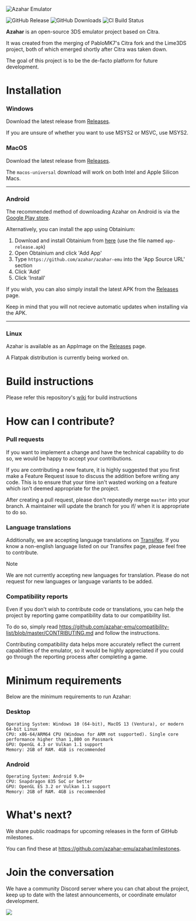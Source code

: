 ![Azahar Emulator](https://azahar-emu.org/resources/images/logo/azahar-name-and-logo.svg)

![GitHub Release](https://img.shields.io/github/v/release/azahar-emu/azahar?label=Current%20Release)
![GitHub Downloads](https://img.shields.io/github/downloads/azahar-emu/azahar/total?logo=github&label=GitHub%20Downloads) <!-- ![Flathub Downloads](https://img.shields.io/flathub/downloads/org.azahar-emu.azahar?logo=Flathub&label=Flathub%20Downloads) -->
![CI Build Status](https://github.com/azahar-emu/azahar/actions/workflows/build.yml/badge.svg)

<b>Azahar</b> is an open-source 3DS emulator project based on Citra.

It was created from the merging of PabloMK7's Citra fork and the Lime3DS project, both of which emerged shortly after Citra was taken down.

The goal of this project is to be the de-facto platform for future development.

# Installation

### Windows

Download the latest release from [Releases](https://github.com/azahar-emu/azahar/releases).

If you are unsure of whether you want to use MSYS2 or MSVC, use MSYS2.

### MacOS

Download the latest release from [Releases](https://github.com/azahar-emu/azahar/releases).

The `macos-universal` download will work on both Intel and Apple Silicon Macs.

---
### Android
The recommended method of downloading Azahar on Android is via the [Google Play store](https://play.google.com/store/apps/details?id=io.github.lime3ds.android).

Alternatively, you can install the app using Obtainium:
1. Download and install Obtainium from [here](https://github.com/ImranR98/Obtainium/releases) (use the file named `app-release.apk`)
2. Open Obtainium and click 'Add App'
3. Type `https://github.com/azahar/azahar-emu` into the 'App Source URL' section
4. Click 'Add'
5. Click 'Install'

If you wish, you can also simply install the latest APK from the [Releases](https://github.com/azahar-emu/azahar/releases) page.

Keep in mind that you will not recieve automatic updates when installing via the APK.

---
### Linux

Azahar is available as an AppImage on the [Releases](https://github.com/azahar-emu/azahar/releases) page.

A Flatpak distribution is currently being worked on.
<!--
We are also on Flathub:

<a href=https://flathub.org/apps/org.azahar-emu.azahar><img width='180' alt='Download on Flathub' src='https://dl.flathub.org/assets/badges/flathub-badge-en.png'/></a>
-->

# Build instructions

Please refer this repository's [wiki](https://github.com/azahar-emu/azahar/wiki/Building-From-Source) for build instructions

# How can I contribute?

### Pull requests

If you want to implement a change and have the technical capability to do so, we would be happy to accept your contributions.

If you are contributing a new feature, it is highly suggested that you first make a Feature Request issue to discuss the addition before writing any code. This is to ensure that your time isn't wasted working on a feature which isn't deemed appropriate for the project.

After creating a pull request, please don't repeatedly merge `master` into your branch. A maintainer will update the branch for you if/ when it is appropriate to do so.

### Language translations

Additionally, we are accepting language translations on [Transifex](https://app.transifex.com/azahar/azahar). If you know a non-english language listed on our Transifex page, please feel free to contribute.

> [!NOTE]
> We are not currently accepting new languages for translation. Please do not request for new languages or language variants to be added.

### Compatibility reports

Even if you don't wish to contribute code or translations, you can help the project by reporting game compatibility data to our compatibility list.

To do so, simply read https://github.com/azahar-emu/compatibility-list/blob/master/CONTRIBUTING.md and follow the instructions.

Contributing compatibility data helps more accurately reflect the current capabilities of the emulator, so it would be highly appreciated if you could go through the reporting process after completing a game.

# Minimum requirements
Below are the minimum requirements to run Azahar:

### Desktop
```
Operating System: Windows 10 (64-bit), MacOS 13 (Ventura), or modern 64-bit Linux
CPU: x86-64/ARM64 CPU (Windows for ARM not supported). Single core performance higher than 1,800 on Passmark
GPU: OpenGL 4.3 or Vulkan 1.1 support
Memory: 2GB of RAM. 4GB is recommended
```
### Android
```
Operating System: Android 9.0+
CPU: Snapdragon 835 SoC or better
GPU: OpenGL ES 3.2 or Vulkan 1.1 support
Memory: 2GB of RAM. 4GB is recommended
```

# What's next?

We share public roadmaps for upcoming releases in the form of GitHub milestones.

You can find these at https://github.com/azahar-emu/azahar/milestones.

# Join the conversation
We have a community Discord server where you can chat about the project, keep up to date with the latest announcements, or coordinate emulator development.

[![](https://dcbadge.vercel.app/api/server/4ZjMpAp3M6)](https://discord.gg/4ZjMpAp3M6)
